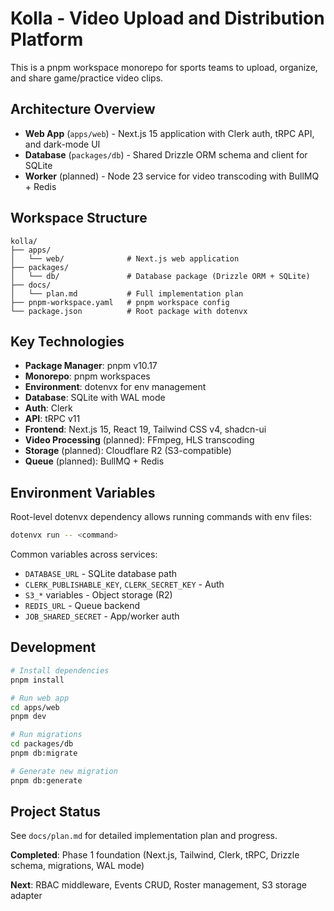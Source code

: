 # Kolla - Video Upload and Distribution Platform

This is a pnpm workspace monorepo for sports teams to upload, organize, and share game/practice video clips.

## Architecture Overview

- **Web App** (`apps/web`) - Next.js 15 application with Clerk auth, tRPC API, and dark-mode UI
- **Database** (`packages/db`) - Shared Drizzle ORM schema and client for SQLite
- **Worker** (planned) - Node 23 service for video transcoding with BullMQ + Redis

## Workspace Structure

```
kolla/
├── apps/
│   └── web/              # Next.js web application
├── packages/
│   └── db/               # Database package (Drizzle ORM + SQLite)
├── docs/
│   └── plan.md           # Full implementation plan
├── pnpm-workspace.yaml   # pnpm workspace config
└── package.json          # Root package with dotenvx
```

## Key Technologies

- **Package Manager**: pnpm v10.17
- **Monorepo**: pnpm workspaces
- **Environment**: dotenvx for env management
- **Database**: SQLite with WAL mode
- **Auth**: Clerk
- **API**: tRPC v11
- **Frontend**: Next.js 15, React 19, Tailwind CSS v4, shadcn-ui
- **Video Processing** (planned): FFmpeg, HLS transcoding
- **Storage** (planned): Cloudflare R2 (S3-compatible)
- **Queue** (planned): BullMQ + Redis

## Environment Variables

Root-level dotenvx dependency allows running commands with env files:

```bash
dotenvx run -- <command>
```

Common variables across services:
- `DATABASE_URL` - SQLite database path
- `CLERK_PUBLISHABLE_KEY`, `CLERK_SECRET_KEY` - Auth
- `S3_*` variables - Object storage (R2)
- `REDIS_URL` - Queue backend
- `JOB_SHARED_SECRET` - App/worker auth

## Development

```bash
# Install dependencies
pnpm install

# Run web app
cd apps/web
pnpm dev

# Run migrations
cd packages/db
pnpm db:migrate

# Generate new migration
pnpm db:generate
```

## Project Status

See `docs/plan.md` for detailed implementation plan and progress.

**Completed**: Phase 1 foundation (Next.js, Tailwind, Clerk, tRPC, Drizzle schema, migrations, WAL mode)

**Next**: RBAC middleware, Events CRUD, Roster management, S3 storage adapter
